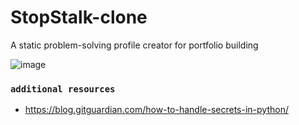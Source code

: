 # StopStalk-clone
A static problem-solving profile creator for portfolio building

![image](https://user-images.githubusercontent.com/59027621/231530513-5173640b-8257-4025-8efd-a940ab084ea4.png)

### ``additional resources``
-  https://blog.gitguardian.com/how-to-handle-secrets-in-python/

